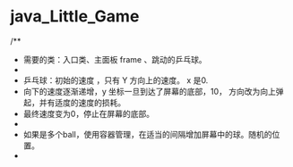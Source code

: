 # java_Little_Game
/**
 * 需要的类：入口类、主面板 frame 、跳动的乒乓球。
 * 
 * 乒乓球：初始的速度 ，只有  Y 方向上的速度。 x 是0. 
 * 向下的速度逐渐递增，y 坐标一旦到达了屏幕的底部，10， 方向改为向上弹起，并有适度的速度的损耗。
 * 最终速度变为0，停止在屏幕的底部。
 * 
 * 如果是多个ball，使用容器管理，在适当的间隔增加屏幕中的球。随机的位置。
 * 

